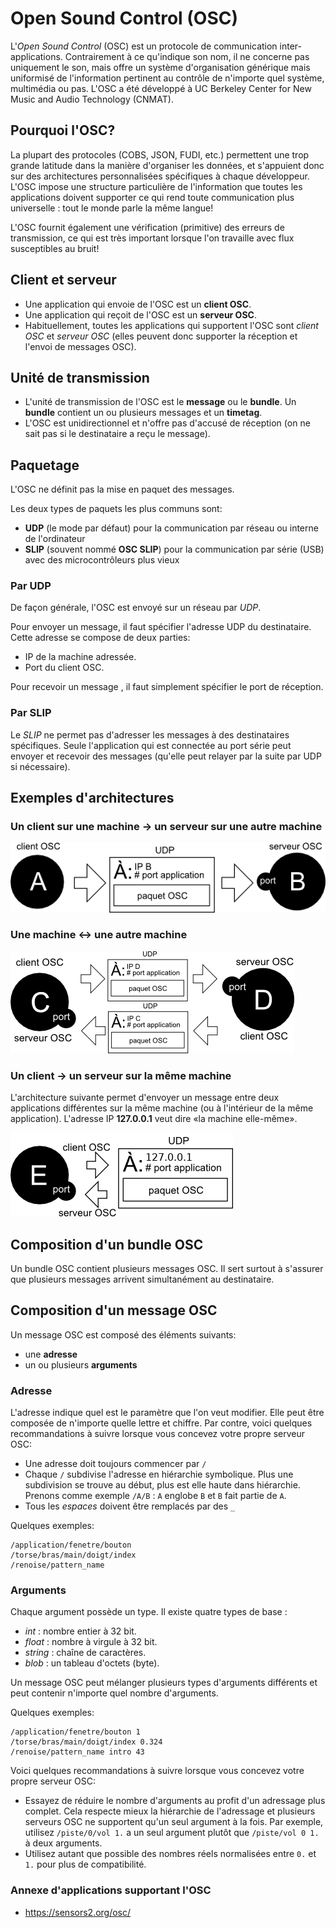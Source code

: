 # Open Sound Control (OSC)

L'*Open Sound Control* (OSC) est un protocole de communication inter-applications. Contrairement à ce qu'indique son nom, il ne concerne pas uniquement le son, mais offre un système d'organisation générique mais uniformisé de l'information pertinent au contrôle de n'importe quel système, multimédia ou pas. L'OSC a été développé à UC Berkeley Center for New Music and Audio Technology (CNMAT).

## Pourquoi l'OSC? 

La plupart des protocoles (COBS, JSON, FUDI, etc.) permettent une trop grande latitude dans la manière d'organiser les données, et s'appuient donc sur des architectures personnalisées spécifiques à chaque développeur. L'OSC impose une structure particulière de l'information que toutes les applications doivent supporter ce qui rend toute communication plus universelle : tout le monde parle la même langue!

L'OSC fournit également une vérification (primitive) des erreurs de transmission, ce qui est très important lorsque l'on travaille avec flux susceptibles au bruit!

## Client et serveur

* Une application qui envoie de l'OSC est un **client OSC**. 
* Une application qui reçoit de l'OSC est un **serveur OSC**. 
* Habituellement, toutes les applications qui supportent l'OSC sont *client OSC* et *serveur OSC* (elles peuvent donc supporter la réception et l'envoi de messages OSC).

## Unité de transmission

* L'unité de transmission de l'OSC est le **message** ou le **bundle**. Un **bundle** contient un ou plusieurs messages et un **timetag**.
* L'OSC est unidirectionnel et n'offre pas d'accusé de réception (on ne sait pas si le destinataire a reçu le message).

## Paquetage

L'OSC ne définit pas la mise en paquet des messages. 

Les deux types de paquets les plus communs sont:
* **UDP** (le mode par défaut) pour la communication par réseau ou interne de l'ordinateur
* **SLIP** (souvent nommé **OSC SLIP**) pour la communication par série (USB) avec des microcontrôleurs plus vieux

### Par UDP

De façon générale, l'OSC est envoyé sur un réseau par *UDP*. 

Pour envoyer un message, il faut spécifier l'adresse UDP du destinataire. Cette adresse se compose de deux parties:
* IP de la machine adressée.
* Port du client OSC.

Pour recevoir un message , il faut simplement spécifier le port de réception.

### Par SLIP

Le *SLIP* ne permet pas d'adresser les messages à des destinataires spécifiques. Seule l'application qui est connectée au port série peut envoyer et recevoir des messages (qu'elle peut relayer par la suite par UDP si nécessaire).

## Exemples d'architectures

### Un client sur une machine -> un serveur sur une autre machine

![Un client qui envoie des message à un serveur](./OSC_unidirectionnel.png)

### Une machine <-> une autre machine

![Deux clients/serveurs](./OSC_bidirectionnel.png)

### Un client -> un serveur sur la même machine

L'architecture suivante  permet d'envoyer un message entre deux applications différentes sur la même machine (ou à l'intérieur de la même application). L'adresse IP **127.0.0.1** veut dire «la machine elle-même».

![Un client qui envoie des message à un serveur local (sur la même machine)](./OSC_mono.png)


## Composition d'un bundle OSC

Un bundle OSC contient plusieurs messages OSC. Il sert surtout à s'assurer que plusieurs messages arrivent simultanément au destinataire. 


## Composition d'un message OSC

Un message OSC est composé des éléments suivants:
* une **adresse**
* un ou plusieurs **arguments**

### Adresse

L'adresse indique quel est le paramètre que l'on veut modifier. Elle peut être composée de n'importe quelle lettre et chiffre. Par contre, voici quelques recommandations à suivre lorsque vous concevez votre propre serveur OSC:
* Une adresse doit toujours commencer par `/`
* Chaque `/` subdivise l'adresse en hiérarchie symbolique. Plus une subdivision se trouve au début, plus est elle haute dans hiérarchie. Prenons comme exemple `/A/B` : `A` englobe `B` et `B` fait partie de `A`.
* Tous les *espaces* doivent être remplacés par des `_`

Quelques exemples: 
```
/application/fenetre/bouton
/torse/bras/main/doigt/index
/renoise/pattern_name
```

### Arguments


Chaque argument possède un type. Il existe quatre types de base :
* *int* : nombre entier à 32 bit.
* *float* : nombre à virgule à 32 bit.
* *string* : chaîne de caractères.
* *blob* : un tableau d'octets (byte).

Un message OSC peut mélanger plusieurs types d'arguments différents et peut contenir n'importe quel nombre d'arguments. 

Quelques exemples: 
```
/application/fenetre/bouton 1
/torse/bras/main/doigt/index 0.324
/renoise/pattern_name intro 43
```

Voici quelques recommandations à suivre lorsque vous concevez votre propre serveur OSC:
* Essayez de réduire le nombre d'arguments au profit d'un adressage plus complet. Cela respecte mieux la hiérarchie de l'adressage et plusieurs serveurs OSC ne supportent qu'un seul argument à la fois. Par exemple, utilisez `/piste/0/vol 1.` a un seul argument plutôt que `/piste/vol 0 1.` à deux arguments.
* Utilisez autant que possible des nombres réels normalisées entre `0.` et `1.` pour plus de compatibilité.

### Annexe d'applications supportant l'OSC

* https://sensors2.org/osc/